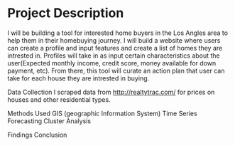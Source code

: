 
# Project Description
I will be building a tool for interested home buyers in the Los Angles area to help them in their homebuying journey. I will build a website where users can create a profile and input features and create a list of homes they are intrested in. Profiles will take in as input certain characteristics about the user(Expected monthly income, credit score, money available for down payment, etc). From there, this tool will curate an action plan that user can take for each house they are intrested in buying.

Data Collection
I scraped data from http://realtytrac.com/ for prices on houses and other residential types.

Methods Used
GIS (geographic Information System)
Time Series Forecasting
Cluster Analysis

Findings
Conclusion
